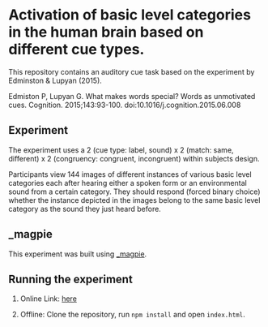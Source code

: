 # Activation of basic level categories in the human brain based on different cue types. 

This repository contains an auditory cue task based on the experiment by Edminston & Lupyan (2015).

Edmiston P, Lupyan G. What makes words special? Words as unmotivated cues. Cognition. 2015;143:93-100. doi:10.1016/j.cognition.2015.06.008

## Experiment

The experiment uses a 2 (cue type: label, sound) x 2 (match: same, different) x 2 (congruency: congruent, incongruent) within subjects design.

Participants view 144 images of different instances of various basic level categories each after hearing either a spoken form or an environmental sound from a certain category.
They should respond (forced binary choice) whether the instance depicted in the images belong to the same basic level category as the sound they just heard before.


## \_magpie

This experiment was built using [\_magpie](https://magpie-ea.github.io/magpie-site/index.html).

## Running the experiment

1. Online Link: [here](https://what-makes-words-special-group35.netlify.app/)

2. Offline: Clone the repository, run `npm install` and open `index.html`.
